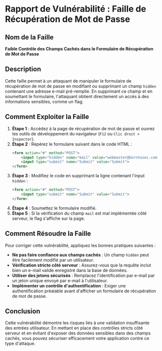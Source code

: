 # Rapport de Vulnérabilité : Faille de Récupération de Mot de Passe

## Nom de la Faille
**Faible Contrôle des Champs Cachés dans le Formulaire de Récupération de Mot de Passe**

## Description
Cette faille permet à un attaquant de manipuler le formulaire de récupération de mot de passe en modifiant ou supprimant un champ `hidden` contenant une adresse e-mail pré-remplie. En supprimant ce champ et en soumettant le formulaire, l'attaquant obtient directement un accès à des informations sensibles, comme un flag.

## Comment Exploiter la Faille
1. **Étape 1** : Accédez à la page de récupération de mot de passe et ouvrez les outils de développement du navigateur (`F12` ou `Clic droit > Inspecter`).
2. **Étape 2** : Repérez le formulaire suivant dans le code HTML :
   ```html
   <form action="#" method="POST">
       <input type="hidden" name="mail" value="webmaster@borntosec.com" maxlength="15">
       <input type="submit" name="Submit" value="Submit">
   </form>
   ```
3. **Étape 3** : Modifiez le code en supprimant la ligne contenant l'input `hidden` :
   ```html
   <form action="#" method="POST">
       <input type="submit" name="Submit" value="Submit">
   </form>
   ```
4. **Étape 4** : Soumettez le formulaire modifié.
5. **Étape 5** : Si la vérification du champ `mail` est mal implémentée côté serveur, le flag s'affiche sur la page.

## Comment Résoudre la Faille
Pour corriger cette vulnérabilité, appliquez les bonnes pratiques suivantes :

- **Ne pas faire confiance aux champs cachés** : Un champ `hidden` peut être facilement modifié par un utilisateur.
- **Vérification stricte côté serveur** : Assurez-vous que la requête inclut bien un e-mail valide enregistré dans la base de données.
- **Utiliser des jetons sécurisés** : Remplacez l'identification par e-mail par un jeton unique envoyé par e-mail à l'utilisateur.
- **Implémenter un contrôle d'authentification** : Exiger une authentification préalable avant d'afficher un formulaire de récupération de mot de passe.

## Conclusion
Cette vulnérabilité démontre les risques liés à une validation insuffisante des entrées utilisateur. En mettant en place des contrôles stricts côté serveur et en évitant d'exposer des données sensibles dans des champs cachés, vous pouvez sécuriser efficacement votre application contre ce type d'attaque.

